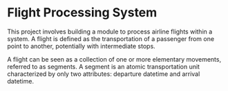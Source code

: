 <h1>Flight Processing System</h1>

This project involves building a module to process airline flights within a system. A flight is defined as the transportation of a passenger from one point to another, potentially with intermediate stops.

A flight can be seen as a collection of one or more elementary movements, referred to as segments. A segment is an atomic transportation unit characterized by only two attributes: departure datetime and arrival datetime. 

